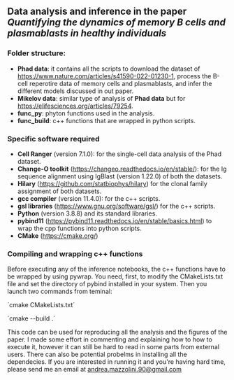 ## Data analysis and inference in the paper *Quantifying the dynamics of memory B cells and plasmablasts in healthy individuals*


### Folder structure:

 - **Phad data**: it contains all the scripts to download the dataset of https://www.nature.com/articles/s41590-022-01230-1, process the B-cell reperotire data of memory cells and plasmablasts, and infer the different models discussed in out paper.
 - **Mikelov data**: similar type of analysis of **Phad data** but for https://elifesciences.org/articles/79254.
 - **func_py**: phyton functions used in the analysis.
 - **func_build**: c++ functions that are wrapped in python scripts.


### Specific software required

- **Cell Ranger** (version 7.1.0): for the single-cell data analysis of the Phad dataset.
- **Change-O toolkit** (https://changeo.readthedocs.io/en/stable/): for the Ig sequence alignment using IgBlast (version 1.22.0) of both the datasets.
- **Hilary** (https://github.com/statbiophys/hilary) for the clonal family assignment of both datasets.
- **gcc compiler** (version 11.4.0): for the c++ scripts.
- **gsl libraries** (https://www.gnu.org/software/gsl/) for the c++ scripts.
- **Python** (version 3.8.8) and its standard libraries.
- **pybind11** (https://pybind11.readthedocs.io/en/stable/basics.html) to wrap the cpp functions into python scripts.
- **CMake** (https://cmake.org/)


### Compiling and wrapping c++ functions

Before executing any of the inference notebooks, the c++ functions have to be wrapped by using pywrap.
You need, first, to modify the CMakeLists.txt file and set the directory of pybind installed in your system.
Then you launch two commands from teminal:

´cmake CMakeLists.txt´

´cmake --build .´


This code can be used for reproducing all the analysis and the figures of the paper. 
I made some effort in commenting and explaining how to how to execute it, however it can still be hard to read in some parts from external users. 
There can also be potential probelms in installing all the dependecies.
If you are interested in running it and you're having hard time, please send me an email at andrea.mazzolini.90@gmail.com
